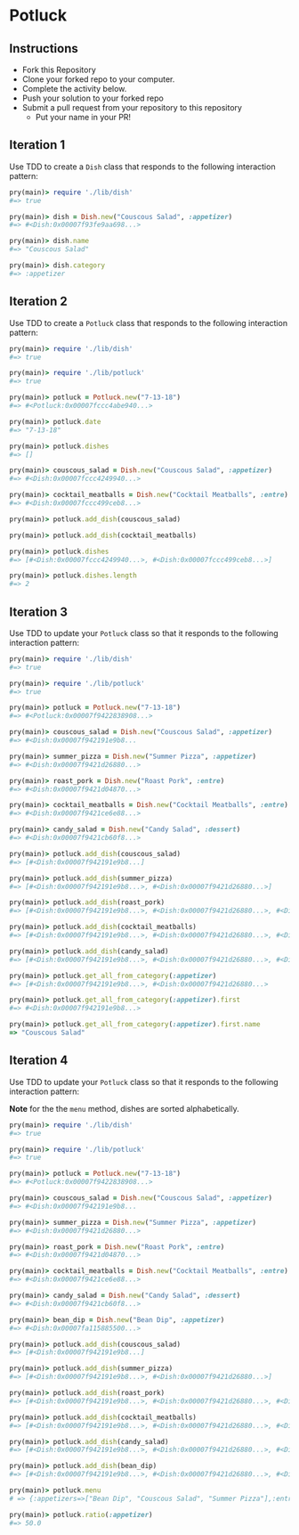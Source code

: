 # Potluck

## Instructions

* Fork this Repository
* Clone your forked repo to your computer.
* Complete the activity below.
* Push your solution to your forked repo
* Submit a pull request from your repository to this repository
  * Put your name in your PR!

## Iteration 1

Use TDD to create a `Dish` class that responds to the following interaction pattern:

```ruby
pry(main)> require './lib/dish'
#=> true

pry(main)> dish = Dish.new("Couscous Salad", :appetizer)
#=> #<Dish:0x00007f93fe9aa698...>

pry(main)> dish.name
#=> "Couscous Salad"

pry(main)> dish.category
#=> :appetizer
```

## Iteration 2

Use TDD to create a `Potluck` class that responds to the following interaction pattern:

```ruby
pry(main)> require './lib/dish'
#=> true

pry(main)> require './lib/potluck'
#=> true

pry(main)> potluck = Potluck.new("7-13-18")
#=> #<Potluck:0x00007fccc4abe940...>

pry(main)> potluck.date
#=> "7-13-18"

pry(main)> potluck.dishes
#=> []

pry(main)> couscous_salad = Dish.new("Couscous Salad", :appetizer)
#=> #<Dish:0x00007fccc4249940...>

pry(main)> cocktail_meatballs = Dish.new("Cocktail Meatballs", :entre)
#=> #<Dish:0x00007fccc499ceb8...>

pry(main)> potluck.add_dish(couscous_salad)

pry(main)> potluck.add_dish(cocktail_meatballs)

pry(main)> potluck.dishes
#=> [#<Dish:0x00007fccc4249940...>, #<Dish:0x00007fccc499ceb8...>]

pry(main)> potluck.dishes.length
#=> 2
```

## Iteration 3

Use TDD to update your `Potluck` class so that it responds to the following interaction pattern:

```ruby
pry(main)> require './lib/dish'
#=> true

pry(main)> require './lib/potluck'
#=> true

pry(main)> potluck = Potluck.new("7-13-18")
#=> #<Potluck:0x00007f9422838908...>

pry(main)> couscous_salad = Dish.new("Couscous Salad", :appetizer)
#=> #<Dish:0x00007f942191e9b8...

pry(main)> summer_pizza = Dish.new("Summer Pizza", :appetizer)
#=> #<Dish:0x00007f9421d26880...>

pry(main)> roast_pork = Dish.new("Roast Pork", :entre)
#=> #<Dish:0x00007f9421d04870...>

pry(main)> cocktail_meatballs = Dish.new("Cocktail Meatballs", :entre)
#=> #<Dish:0x00007f9421ce6e88...>

pry(main)> candy_salad = Dish.new("Candy Salad", :dessert)
#=> #<Dish:0x00007f9421cb60f8...>

pry(main)> potluck.add_dish(couscous_salad)
#=> [#<Dish:0x00007f942191e9b8...]

pry(main)> potluck.add_dish(summer_pizza)
#=> [#<Dish:0x00007f942191e9b8...>, #<Dish:0x00007f9421d26880...>]

pry(main)> potluck.add_dish(roast_pork)
#=> [#<Dish:0x00007f942191e9b8...>, #<Dish:0x00007f9421d26880...>, #<Dish:0x00007f9421e26800...>]

pry(main)> potluck.add_dish(cocktail_meatballs)
#=> [#<Dish:0x00007f942191e9b8...>, #<Dish:0x00007f9421d26880...>, #<Dish:0x00007f9421e26800...>, #<Dish:0x00007f9421dAA770...>]

pry(main)> potluck.add_dish(candy_salad)
#=> [#<Dish:0x00007f942191e9b8...>, #<Dish:0x00007f9421d26880...>, #<Dish:0x00007f9421e26800...>, #<Dish:0x00007f9421dAA770...>, #<Dish:0x00007f9421dAA610...>]

pry(main)> potluck.get_all_from_category(:appetizer)
#=> [#<Dish:0x00007f942191e9b8...>, #<Dish:0x00007f9421d26880...>

pry(main)> potluck.get_all_from_category(:appetizer).first
#=> #<Dish:0x00007f942191e9b8...>

pry(main)> potluck.get_all_from_category(:appetizer).first.name
=> "Couscous Salad"
```

## Iteration 4

Use TDD to update your `Potluck` class so that it responds to the following interaction pattern:

**Note** for the the `menu` method, dishes are sorted alphabetically.

```ruby
pry(main)> require './lib/dish'
#=> true

pry(main)> require './lib/potluck'
#=> true

pry(main)> potluck = Potluck.new("7-13-18")
#=> #<Potluck:0x00007f9422838908...>

pry(main)> couscous_salad = Dish.new("Couscous Salad", :appetizer)
#=> #<Dish:0x00007f942191e9b8...

pry(main)> summer_pizza = Dish.new("Summer Pizza", :appetizer)
#=> #<Dish:0x00007f9421d26880...>

pry(main)> roast_pork = Dish.new("Roast Pork", :entre)
#=> #<Dish:0x00007f9421d04870...>

pry(main)> cocktail_meatballs = Dish.new("Cocktail Meatballs", :entre)
#=> #<Dish:0x00007f9421ce6e88...>

pry(main)> candy_salad = Dish.new("Candy Salad", :dessert)
#=> #<Dish:0x00007f9421cb60f8...>

pry(main)> bean_dip = Dish.new("Bean Dip", :appetizer)
#=> #<Dish:0x00007fa115885500...>

pry(main)> potluck.add_dish(couscous_salad)
#=> [#<Dish:0x00007f942191e9b8...]

pry(main)> potluck.add_dish(summer_pizza)
#=> [#<Dish:0x00007f942191e9b8...>, #<Dish:0x00007f9421d26880...>]

pry(main)> potluck.add_dish(roast_pork)
#=> [#<Dish:0x00007f942191e9b8...>, #<Dish:0x00007f9421d26880...>, #<Dish:0x00007f9421e26800...>]

pry(main)> potluck.add_dish(cocktail_meatballs)
#=> [#<Dish:0x00007f942191e9b8...>, #<Dish:0x00007f9421d26880...>, #<Dish:0x00007f9421e26800...>, #<Dish:0x00007f9421dAA770...>]

pry(main)> potluck.add_dish(candy_salad)
#=> [#<Dish:0x00007f942191e9b8...>, #<Dish:0x00007f9421d26880...>, #<Dish:0x00007f9421e26800...>, #<Dish:0x00007f9421dAA770...>, #<Dish:0x00007f9421dAA610...>]

pry(main)> potluck.add_dish(bean_dip)
#=> [#<Dish:0x00007f942191e9b8...>, #<Dish:0x00007f9421d26880...>, #<Dish:0x00007f9421e26800...>, #<Dish:0x00007f9421dAA770...>, #<Dish:0x00007f9421dAA610...>, #<Dish:0x00007f9421dAA680...>]

pry(main)> potluck.menu
# => {:appetizers=>["Bean Dip", "Couscous Salad", "Summer Pizza"],:entres=>["Cocktail Meatballs", "Roast Pork"],:desserts=>["Candy Salad"]}

pry(main)> potluck.ratio(:appetizer)
#=> 50.0
```
